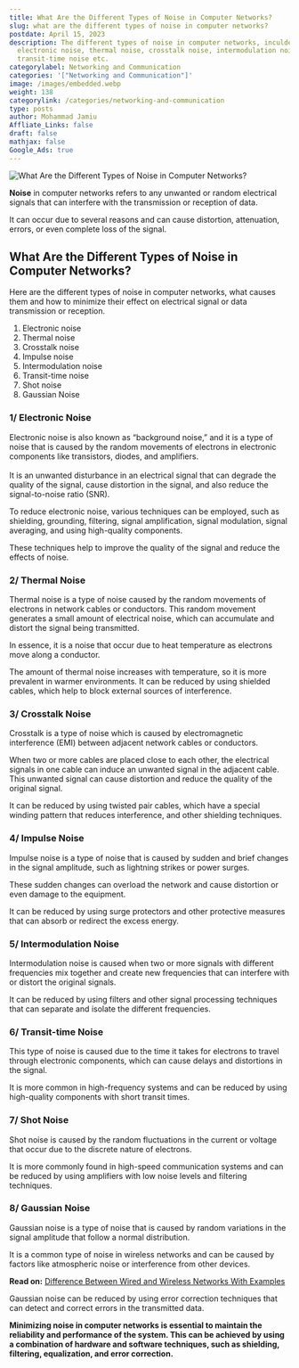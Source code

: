```yaml
---
title: What Are the Different Types of Noise in Computer Networks?
slug: what are the different types of noise in computer networks?
postdate: April 15, 2023
description: The different types of noise in computer networks, inculde
  electronic noise, thermal noise, crosstalk noise, intermodulation noise,
  transit-time noise etc.
categorylabel: Networking and Communication
categories: '["Networking and Communication"]'
image: /images/embedded.webp
weight: 138
categorylink: /categories/networking-and-communication
type: posts
author: Mohammad Jamiu
Affliate_Links: false
draft: false
mathjax: false
Google_Ads: true
---
```

![What Are the Different Types of Noise in Computer Networks?](/images/embedded.webp "What Are the Different Types of Noise in Computer Networks?")

**Noise** in computer networks refers to any unwanted or random electrical signals that can interfere with the transmission or reception of data. 

It can occur due to several reasons and can cause distortion, attenuation, errors, or even complete loss of the signal.

## What Are the Different Types of Noise in Computer Networks?

Here are the different types of noise in computer networks, what causes them and how to minimize their effect on electrical signal or data transmission or reception.

1. Electronic noise
2. Thermal noise
3. Crosstalk noise
4. Impulse noise
5. Intermodulation noise
6. Transit-time noise
7. Shot noise
8. Gaussian Noise

### **1/ Electronic Noise** 

Electronic noise is also known as “background noise,” and it is a type of noise that is caused by the random movements of electrons in electronic components like transistors, diodes, and amplifiers. \
\
It is an unwanted disturbance in an electrical signal that can degrade the quality of the signal, cause distortion in the signal, and also reduce the signal-to-noise ratio (SNR).

To reduce electronic noise, various techniques can be employed, such as shielding, grounding, filtering, signal amplification, signal modulation, signal averaging, and using high-quality components. 

These techniques help to improve the quality of the signal and reduce the effects of noise.

### **2/ Thermal Noise**

Thermal noise is a type of noise caused by the random movements of electrons in network cables or conductors. This random movement generates a small amount of electrical noise, which can accumulate and distort the signal being transmitted. 

In essence, it is a noise that occur due to heat temperature as electrons move along a conductor.

The amount of thermal noise increases with temperature, so it is more prevalent in warmer environments. It can be reduced by using shielded cables, which help to block external sources of interference.

### **3/ Crosstalk Noise**

Crosstalk is a type of noise which is caused by electromagnetic interference (EMI) between adjacent network cables or conductors. 

When two or more cables are placed close to each other, the electrical signals in one cable can induce an unwanted signal in the adjacent cable. This unwanted signal can cause distortion and reduce the quality of the original signal. 

It can be reduced by using twisted pair cables, which have a special winding pattern that reduces interference, and other shielding techniques.

### **4/ Impulse Noise**

Impulse noise is a type of noise that is caused by sudden and brief changes in the signal amplitude, such as lightning strikes or power surges. 

These sudden changes can overload the network and cause distortion or even damage to the equipment.

It can be reduced by using surge protectors and other protective measures that can absorb or redirect the excess energy.

### **5/ Intermodulation Noise**

Intermodulation noise is caused when two or more signals with different frequencies mix together and create new frequencies that can interfere with or distort the original signals. 

It can be reduced by using filters and other signal processing techniques that can separate and isolate the different frequencies.

### **6/ Transit-time Noise**

This type of noise is caused due to the time it takes for electrons to travel through electronic components, which can cause delays and distortions in the signal. 

It is more common in high-frequency systems and can be reduced by using high-quality components with short transit times.

### **7/ Shot Noise**

Shot noise is caused by the random fluctuations in the current or voltage that occur due to the discrete nature of electrons. 

It is more commonly found in high-speed communication systems and can be reduced by using amplifiers with low noise levels and filtering techniques.

### **8/ Gaussian Noise**

Gaussian noise is a type of noise that is caused by random variations in the signal amplitude that follow a normal distribution. 

It is a common type of noise in wireless networks and can be caused by factors like atmospheric noise or interference from other devices. 

**Read on:** [Difference Between Wired and Wireless Networks With Examples](/networking/difference-between-wired-and-wireless-network-with-examples/)

Gaussian noise can be reduced by using error correction techniques that can detect and correct errors in the transmitted data.

**Minimizing noise in computer networks is essential to maintain the reliability and performance of the system. This can be achieved by using a combination of hardware and software techniques, such as shielding, filtering, equalization, and error correction.**